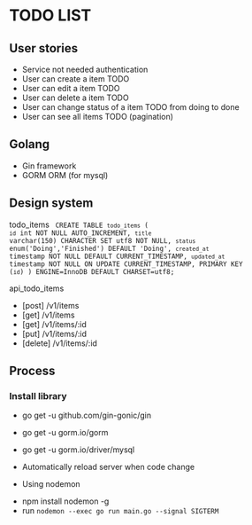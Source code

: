 # TODO LIST

## User stories

- Service not needed authentication
- User can create a item TODO
- User can edit a item TODO
- User can delete a item TODO
- User can change status of a item TODO from doing to done
- User can see all items TODO (pagination)

## Golang

- Gin framework
- GORM ORM (for mysql)

## Design system

todo_items
<code>
CREATE TABLE `todo_items` (
`id` int NOT NULL AUTO_INCREMENT,
`title` varchar(150) CHARACTER SET utf8 NOT NULL,
`status` enum('Doing','Finished') DEFAULT 'Doing',
`created_at` timestamp NOT NULL DEFAULT CURRENT_TIMESTAMP,
`updated_at` timestamp NOT NULL ON UPDATE CURRENT_TIMESTAMP,
PRIMARY KEY (`id`)
) ENGINE=InnoDB DEFAULT CHARSET=utf8;
</code>

api_todo_items

- [post] /v1/items
- [get] /v1/items
- [get] /v1/items/:id
- [put] /v1/items/:id
- [delete] /v1/items/:id

## Process

### Install library

- go get -u github.com/gin-gonic/gin
- go get -u gorm.io/gorm
- go get -u gorm.io/driver/mysql

- Automatically reload server when code change

* Using nodemon

- npm install nodemon -g
- run `nodemon --exec go run main.go --signal SIGTERM`
